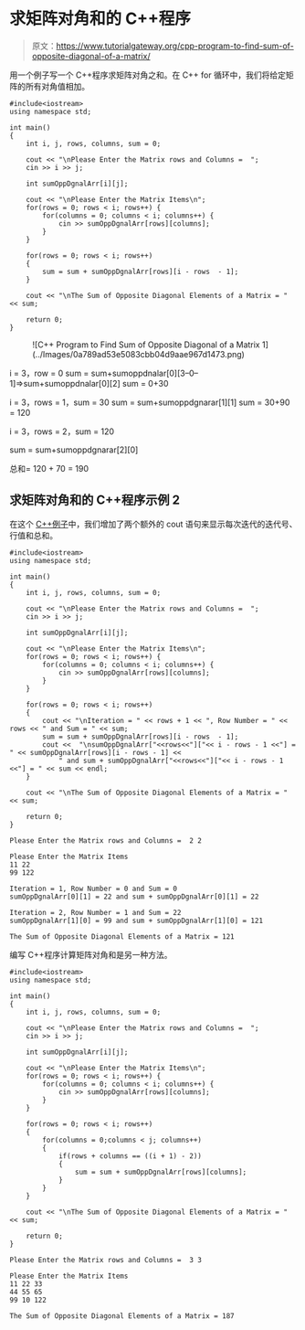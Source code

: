 # 求矩阵对角和的 C++程序

> 原文：<https://www.tutorialgateway.org/cpp-program-to-find-sum-of-opposite-diagonal-of-a-matrix/>

用一个例子写一个 C++程序求矩阵对角之和。在 C++ for 循环中，我们将给定矩阵的所有对角值相加。

```
#include<iostream>
using namespace std;

int main()
{
	int i, j, rows, columns, sum = 0;

	cout << "\nPlease Enter the Matrix rows and Columns =  ";
	cin >> i >> j;

	int sumOppDgnalArr[i][j];

	cout << "\nPlease Enter the Matrix Items\n";
	for(rows = 0; rows < i; rows++)	{
		for(columns = 0; columns < i; columns++) {
			cin >> sumOppDgnalArr[rows][columns];
		}		
	}

 	for(rows = 0; rows < i; rows++)
  	{
  		sum = sum + sumOppDgnalArr[rows][i - rows  - 1];
  	}

  	cout << "\nThe Sum of Opposite Diagonal Elements of a Matrix = " << sum;

 	return 0;
}
```

<figure class="wp-block-image size-large">![C++ Program to Find Sum of Opposite Diagonal of a Matrix 1](../Images/0a789ad53e5083cbb04d9aae967d1473.png)</figure>

i = 3，row = 0
sum = sum+sumoppdnalar[0][3–0–1]=>sum+sumoppdnalar[0][2]
sum = 0+30

i = 3，rows = 1，sum = 30
sum = sum+sumoppdgnarar[1][1]
sum = 30+90 = 120

i = 3，rows = 2，sum = 120

sum = sum+sumoppdgnarar[2][0]

总和= 120 + 70 = 190

## 求矩阵对角和的 C++程序示例 2

在这个 [C++例子](https://www.tutorialgateway.org/cpp-programs/)中，我们增加了两个额外的 cout 语句来显示每次迭代的迭代号、行值和总和。

```
#include<iostream>
using namespace std;

int main()
{
	int i, j, rows, columns, sum = 0;

	cout << "\nPlease Enter the Matrix rows and Columns =  ";
	cin >> i >> j;

	int sumOppDgnalArr[i][j];

	cout << "\nPlease Enter the Matrix Items\n";
	for(rows = 0; rows < i; rows++)	{
		for(columns = 0; columns < i; columns++) {
			cin >> sumOppDgnalArr[rows][columns];
		}		
	}

 	for(rows = 0; rows < i; rows++)
  	{
  		cout << "\nIteration = " << rows + 1 << ", Row Number = " << rows << " and Sum = " << sum;
  		sum = sum + sumOppDgnalArr[rows][i - rows  - 1]; 		
		cout <<  "\nsumOppDgnalArr["<<rows<<"]["<< i - rows - 1 <<"] = " << sumOppDgnalArr[rows][i - rows - 1] << 
			" and sum + sumOppDgnalArr["<<rows<<"]["<< i - rows - 1 <<"] = " << sum << endl;
  	}

  	cout << "\nThe Sum of Opposite Diagonal Elements of a Matrix = " << sum;

 	return 0;
}
```

```
Please Enter the Matrix rows and Columns =  2 2

Please Enter the Matrix Items
11 22
99 122

Iteration = 1, Row Number = 0 and Sum = 0
sumOppDgnalArr[0][1] = 22 and sum + sumOppDgnalArr[0][1] = 22

Iteration = 2, Row Number = 1 and Sum = 22
sumOppDgnalArr[1][0] = 99 and sum + sumOppDgnalArr[1][0] = 121

The Sum of Opposite Diagonal Elements of a Matrix = 121
```

编写 C++程序计算矩阵对角和是另一种方法。

```
#include<iostream>
using namespace std;

int main()
{
	int i, j, rows, columns, sum = 0;

	cout << "\nPlease Enter the Matrix rows and Columns =  ";
	cin >> i >> j;

	int sumOppDgnalArr[i][j];

	cout << "\nPlease Enter the Matrix Items\n";
	for(rows = 0; rows < i; rows++)	{
		for(columns = 0; columns < i; columns++) {
			cin >> sumOppDgnalArr[rows][columns];
		}		
	}

 	for(rows = 0; rows < i; rows++)
  	{
  		for(columns = 0;columns < j; columns++)
  		{
  			if(rows + columns == ((i + 1) - 2))
			{
  				sum = sum + sumOppDgnalArr[rows][columns];
			}		
		}		
  	}

  	cout << "\nThe Sum of Opposite Diagonal Elements of a Matrix = " << sum;

 	return 0;
}
```

```
Please Enter the Matrix rows and Columns =  3 3

Please Enter the Matrix Items
11 22 33
44 55 65
99 10 122

The Sum of Opposite Diagonal Elements of a Matrix = 187
```
